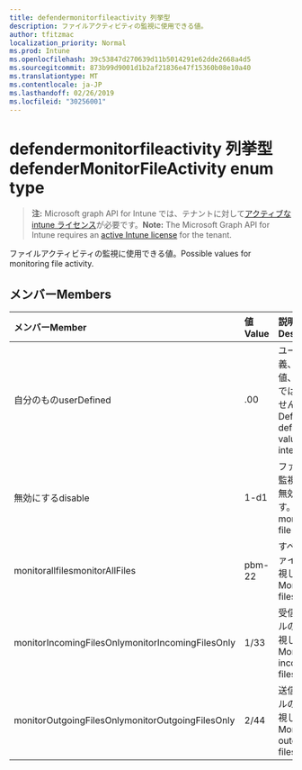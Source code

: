 ```yaml
---
title: defendermonitorfileactivity 列挙型
description: ファイルアクティビティの監視に使用できる値。
author: tfitzmac
localization_priority: Normal
ms.prod: Intune
ms.openlocfilehash: 39c53847d270639d11b5014291e62dde2668a4d5
ms.sourcegitcommit: 873b99d9001d1b2af21836e47f15360b08e10a40
ms.translationtype: MT
ms.contentlocale: ja-JP
ms.lasthandoff: 02/26/2019
ms.locfileid: "30256001"
---
```

# <a name="defendermonitorfileactivity-enum-type"></a><span data-ttu-id="75ff6-103">defendermonitorfileactivity 列挙型</span><span class="sxs-lookup"><span data-stu-id="75ff6-103">defenderMonitorFileActivity enum type</span></span>

> <span data-ttu-id="75ff6-104">**注:** Microsoft graph API for Intune では、テナントに対して[アクティブな intune ライセンス](https://go.microsoft.com/fwlink/?linkid=839381)が必要です。</span><span class="sxs-lookup"><span data-stu-id="75ff6-104">**Note:** The Microsoft Graph API for Intune requires an [active Intune license](https://go.microsoft.com/fwlink/?linkid=839381) for the tenant.</span></span>

<span data-ttu-id="75ff6-105">ファイルアクティビティの監視に使用できる値。</span><span class="sxs-lookup"><span data-stu-id="75ff6-105">Possible values for monitoring file activity.</span></span>

## <a name="members"></a><span data-ttu-id="75ff6-106">メンバー</span><span class="sxs-lookup"><span data-stu-id="75ff6-106">Members</span></span>
|<span data-ttu-id="75ff6-107">メンバー</span><span class="sxs-lookup"><span data-stu-id="75ff6-107">Member</span></span>|<span data-ttu-id="75ff6-108">値</span><span class="sxs-lookup"><span data-stu-id="75ff6-108">Value</span></span>|<span data-ttu-id="75ff6-109">説明</span><span class="sxs-lookup"><span data-stu-id="75ff6-109">Description</span></span>|
|:---|:---|:---|
|<span data-ttu-id="75ff6-110">自分のもの</span><span class="sxs-lookup"><span data-stu-id="75ff6-110">userDefined</span></span>|<span data-ttu-id="75ff6-111">.0</span><span class="sxs-lookup"><span data-stu-id="75ff6-111">0</span></span>|<span data-ttu-id="75ff6-112">ユーザー定義、既定値、意図的ではありません。</span><span class="sxs-lookup"><span data-stu-id="75ff6-112">User Defined, default value, no intent.</span></span>|
|<span data-ttu-id="75ff6-113">無効にする</span><span class="sxs-lookup"><span data-stu-id="75ff6-113">disable</span></span>|<span data-ttu-id="75ff6-114">1-d</span><span class="sxs-lookup"><span data-stu-id="75ff6-114">1</span></span>|<span data-ttu-id="75ff6-115">ファイルの監視処理を無効にします。</span><span class="sxs-lookup"><span data-stu-id="75ff6-115">Disable monitoring file activity.</span></span>|
|<span data-ttu-id="75ff6-116">monitorallfiles</span><span class="sxs-lookup"><span data-stu-id="75ff6-116">monitorAllFiles</span></span>|<span data-ttu-id="75ff6-117">pbm-2</span><span class="sxs-lookup"><span data-stu-id="75ff6-117">2</span></span>|<span data-ttu-id="75ff6-118">すべてのファイルを監視します。</span><span class="sxs-lookup"><span data-stu-id="75ff6-118">Monitor all files.</span></span>|
|<span data-ttu-id="75ff6-119">monitorIncomingFilesOnly</span><span class="sxs-lookup"><span data-stu-id="75ff6-119">monitorIncomingFilesOnly</span></span>|<span data-ttu-id="75ff6-120">1/3</span><span class="sxs-lookup"><span data-stu-id="75ff6-120">3</span></span>| <span data-ttu-id="75ff6-121">受信ファイルのみを監視します。</span><span class="sxs-lookup"><span data-stu-id="75ff6-121">Monitor incoming files only.</span></span>|
|<span data-ttu-id="75ff6-122">monitorOutgoingFilesOnly</span><span class="sxs-lookup"><span data-stu-id="75ff6-122">monitorOutgoingFilesOnly</span></span>|<span data-ttu-id="75ff6-123">2/4</span><span class="sxs-lookup"><span data-stu-id="75ff6-123">4</span></span>|<span data-ttu-id="75ff6-124">送信ファイルのみを監視します。</span><span class="sxs-lookup"><span data-stu-id="75ff6-124">Monitor outgoing files only.</span></span>|



